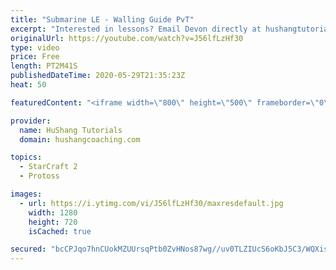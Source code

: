 ```yaml
---
title: "Submarine LE - Walling Guide PvT"
excerpt: "Interested in lessons? Email Devon directly at hushangtutorials@outlook.com ------------------------------------------------------------------------------------------------------- Want to support HuShang Tutorials directly? Patreon is a website where you can contribute a monthly donation that will help"
originalUrl: https://youtube.com/watch?v=J56lfLzHf30
type: video
price: Free
length: PT2M41S
publishedDateTime: 2020-05-29T21:35:23Z
heat: 50

featuredContent: "<iframe width=\"800\" height=\"500\" frameborder=\"0\" src=\"https://www.youtube.com/embed/J56lfLzHf30\" allow=\"accelerometer; autoplay; encrypted-media; gyroscope; picture-in-picture\" allowfullscreen></iframe>"

provider:
  name: HuShang Tutorials
  domain: hushangcoaching.com

topics:
  - StarCraft 2
  - Protoss

images:
  - url: https://i.ytimg.com/vi/J56lfLzHf30/maxresdefault.jpg
    width: 1280
    height: 720
    isCached: true

secured: "bcCPJqo7hnCUokMZUUrsqPtb0ZvHNos87wg//uv0TLZIUcS6oKbJ5C3/WQXis/2zSDQRq4PboQ7dr7K5qX4PRSAjiC9YyjFhfPR0dxPQJZVDu0CSMzqSwrGCMj5RWPsmL0mx+f7aNtXOfI9ueF+g/BMchovjbavGuZn7mnKhR1kckj5ezb6jDJI3yGwtJFG3qKlp3kTTRo3s6W2P9PyAKBWLlIf3S6f1Xhz64Z0Zt+Fno6faKRuACS83HBnMBnoWnKe9vm7l9TXhQCUc89HHdSf6In5KpmWLtrwDewUV4RYl48cgO4JjMVeTEhkQyb4xTIZ18Y0uO6Loc2hMLu8KQ4OacvF9ykPG3InBbdqxHjWkwUaBkZXoHyjnovGuFXq6SILnC7QzXnbJy27fUfzahGrnVuNyQUA31SXogSpmTTw=;7YQlGsUKtuCH4wKK0d+JRQ=="
---
```


